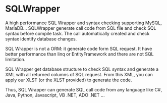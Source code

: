 # SQLWrapper
A high performance SQL Wrapper and syntax checking supporting MySQL, MariaDB... SQLWrapper generate call code from SQL file and check SQL syntax before compile task. The call automatically created and check syntax identify database changes.

SQL Wrapper is not a ORM: it generate code form SQL request. It have better performance than linq or EntityFramework and there are not SQL limitation.

SQL Wrapper get database structure to check SQL syntax and generate a XML with all returned columns of SQL request. From this XML, you can apply our XLST (or the XLST provided) to generate the code.

Thus, SQL Wrapper can generate SQL call code from any language like C#, Java, Python, Javascript, VB .NET, ADO .NET ...
